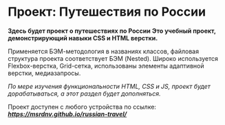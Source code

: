 # Проект: Путешествия по России

__Здесь будет проект о путешествиях по России__
__Это учебный проект, демонстрирующий навыки CSS и HTML верстки.__

Применяется БЭМ-методология в названиях классов, файловая структура проекта соответствует БЭМ (Nested).
Широко используется Flexbox-верстка, Grid-сетка, использованы элементы адаптивной верстки, медиазапросы.

_По мере изучения функциональности HTML, CSS и JS, проект будет дорабатываться, а этот раздел будет дополняться._

Проект доступен с любого устройства по ссылке: **_https://msrdnv.github.io/russian-travel/_**
